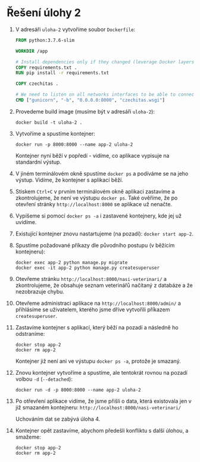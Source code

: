 # Řešení úlohy 2

1. V adresáři `uloha-2` vytvoříme soubor `Dockerfile`:

   ```dockerfile
   FROM python:3.7.6-slim

   WORKDIR /app

   # Install dependencies only if they changed (leverage Docker layers)
   COPY requirements.txt .
   RUN pip install -r requirements.txt

   COPY czechitas .

   # We need to listen on all networks interfaces to be able to connect from outside of the container
   CMD ["gunicorn", "-b", "0.0.0.0:8000", "czechitas.wsgi"]
   ```

2. Provedeme build image (musíme být v adresáři `uloha-2`):

   ```
   docker build -t uloha-2 .
   ```

3. Vytvoříme a spustíme kontejner:

   ```
   docker run -p 8000:8000 --name app-2 uloha-2
   ```

   Kontejner nyní běží v popředí - vidíme, co aplikace vypisuje na standardní výstup.

4. V jiném terminálovém okně spustíme `docker ps` a podíváme se na jeho výstup. Vidíme, že kontejner s aplikací běží.

5. Stiskem `Ctrl+C` v prvním terminálovém okně aplikaci zastavíme a zkontrolujeme, že není ve výstupu `docker ps`. Také ověříme, že po otevření stránky `http://localhost:8000` se aplikace už nenačte.

6. Vypíšeme si pomocí `docker ps -a` i zastavené kontejnery, kde jej už uvidíme.

7. Existující kontejner znovu nastartujeme (na pozadí): `docker start app-2`.

8. Spustíme požadované příkazy dle původního postupu (v běžícím kontejneru):

   ```
   docker exec app-2 python manage.py migrate
   docker exec -it app-2 python manage.py createsuperuser
   ```

9. Otevřeme stránku `http://localhost:8000/nasi-veterinari/` a zkontrolujeme, že obsahuje seznam veterinářů načítaný z databáze a že nezobrazuje chybu.

10. Otevřeme administraci aplikace na `http://localhost:8000/admin/` a přihlásíme se uživatelem, kterého jsme dříve vytvořili příkazem `createsuperuser`.

11. Zastavíme kontejner s aplikací, který běží na pozadí a následně ho odstraníme:

    ```
    docker stop app-2
    docker rm app-2
    ```

    Kontejner již není ani ve výstupu `docker ps -a`, protože je smazaný.

12. Znovu kontejner vytvoříme a spustíme, ale tentokrát rovnou na pozadí volbou `-d` (`--detached`):

    ```
    docker run -d -p 8000:8000 --name app-2 uloha-2
    ```

13. Po otřevření aplikace vidíme, že jsme přišli o data, která existovala jen v již smazaném kontejneru: `http://localhost:8000/nasi-veterinari/`

    Uchováním dat se zabývá úloha 4.

14. Kontejner opět zastavíme, abychom předešli konfliktu s další úlohou, a smažeme:
    ```
    docker stop app-2
    docker rm app-2
    ```
